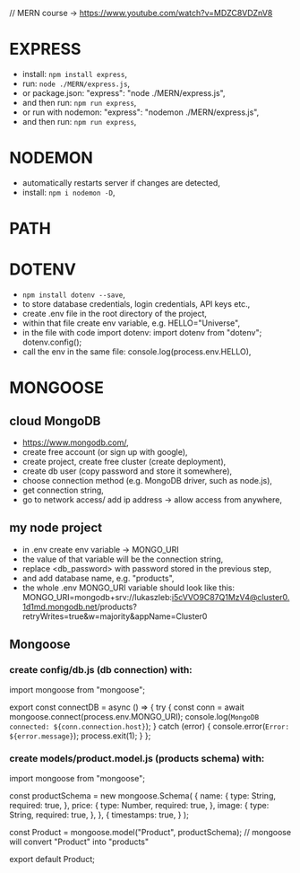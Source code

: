 // MERN course -> https://www.youtube.com/watch?v=MDZC8VDZnV8

# EXPRESS

- install: `npm install express`,
- run: `node ./MERN/express.js`,
- or package.json: "express": "node ./MERN/express.js",
- and then run: `npm run express`,
- or run with nodemon: "express": "nodemon ./MERN/express.js",
- and then run: `npm run express`,

# NODEMON

- automatically restarts server if changes are detected,
- install: `npm i nodemon -D`,

# PATH

# DOTENV

- `npm install dotenv --save`,
- to store database credentials, login credentials, API keys etc.,
- create .env file in the root directory of the project,
- within that file create env variable, e.g. HELLO="Universe",
- in the file with code import dotenv:
import dotenv from "dotenv";
dotenv.config();
- call the env in the same file: console.log(process.env.HELLO),

# MONGOOSE

## cloud MongoDB

- https://www.mongodb.com/,
- create free account (or sign up with google),
- create project, create free cluster (create deployment),
- create db user (copy password and store it somewhere),
- choose connection method (e.g. MongoDB driver, such as node.js),
- get connection string,
- go to network access/ add ip address -> allow access from anywhere,

## my node project

- in .env create env variable -> MONGO_URI
- the value of that variable will be the connection string, 
- replace <db_password> with password stored in the previous step,
- and add database name, e.g. "products",
- the whole .env MONGO_URI variable should look like this:
MONGO_URI=mongodb+srv://lukaszleb:i5cVVO9C87Q1MzV4@cluster0.1d1md.mongodb.net/products?retryWrites=true&w=majority&appName=Cluster0

## Mongoose

### create config/db.js (db connection) with:

import mongoose from "mongoose";

export const connectDB = async () => {
	try {
		const conn = await mongoose.connect(process.env.MONGO_URI);
		console.log(`MongoDB connected: ${conn.connection.host}`);
	} catch (error) {
		console.error(`Error: ${error.message}`);
		process.exit(1);
	}
};

### create models/product.model.js (products schema) with:

import mongoose from "mongoose";

const productSchema = new mongoose.Schema(
	{
		name: {
			type: String,
			required: true,
		},
		price: {
			type: Number,
			required: true,
		},
		image: {
			type: String,
			required: true,
		},
	},
	{
		timestamps: true,
	}
);

const Product = mongoose.model("Product", productSchema);
// mongoose will convert "Product" into "products"

export default Product;

